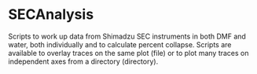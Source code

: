 # SECAnalysis
Scripts to work up data from Shimadzu SEC instruments in both DMF and water, both individually and to calculate percent collapse. 
Scripts are available to overlay traces on the same plot (file) or to plot many traces on independent axes from a directory (directory). 
